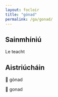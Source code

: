 ```yaml
---
layout: focloir
title: "gónad"
permalink: /ga/gonad/
---
```


## Sainmhíniú

Le teacht

## Aistriúcháin

&#x1f3f4;&#xe0067;&#xe0062;&#xe0073;&#xe0063;&#xe0074;&#xe007f; gònad

&#x1f3f4;&#xe0067;&#xe0062;&#xe0065;&#xe006e;&#xe0067;&#xe007f; gonad